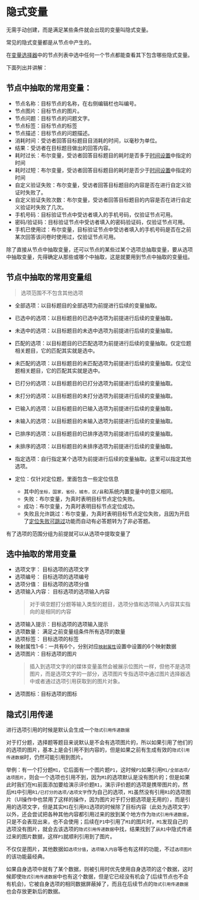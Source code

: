 # 隐式变量
无需手动创建，而是满足某些条件就会出现的变量叫隐式变量。

常见的隐式变量都是从节点中产生的。

在[变量选择器](./usage.md#变量选择器)中的节点列表中选中任何一个节点都能查看其下包含哪些隐式变量。

下面列出并讲解：
## 节点中抽取的常用变量：
+ 节点名称：目标节点的名称，在右侧编辑栏也叫编号。
+ 节点图片：目标节点的图片。
+ 节点问题：目标节点的问题文字。
+ 节点标签：目标节点的标签
+ 节点描述：目标节点的问题描述。
+ 消耗时间：受访者回答目标题目目消耗的时间，以毫秒为单位。
+ 结果：受访者在目标题目做出的回答内容。
+ 耗时过长：布尔变量，受访者回答目标题目的耗时是否多于[时间设置](../timing/concept.md)中指定的时间
+ 耗时过短：布尔变量，受访者回答目标题目的耗时是否少于[时间设置](../timing/concept.md)中指定的时间
+ 自定义验证失败：布尔变量，受访者回答目标题目的内容是否在进行自定义验证时失败了。
+ 自定义验证失败次数：布尔变量，受访者回答目标题目的内容是否在进行自定义验证时失败了几次。
+ 手机号码：目标验证节点中受访者填入的手机号码，仅验证节点可用。
+ 密码/验证码：目标验证节点中受访者填入的密码验证码，仅验证节点可用。
+ 手机已使用过：布尔变量，目标验证节点中受访者填入的手机号码是否在之前某次回答该问卷时使用过，仅验证节点可用。

除了直接从节点中抽取变量，还可以节点的某些过某个选项总抽取变量，要从选项中抽取变量，先得确定从那些或哪个中抽取，这是就要用到节点中抽取的变量组。


## 节点中抽取的常用变量组
> 选项范围不不包含其他选项

+ 全部选项：以目标题目的全部选项为前提进行后续的变量抽取。
+ 已选中的选项：以目标题目的已选中选项为前提进行后续的变量抽取。
+ 未选中的选项：以目标题目的未选中选项为前提进行后续的变量抽取。
+ 匹配的选项：以目标题目的已匹配选项为前提进行后续的变量抽取。仅定位题相关题目，它的匹配其实就是选中。
+ 未匹配的选项：以目标题目的未匹配选项为前提进行后续的变量抽取。仅定位题相关题目，它的匹配其实就是选中。
+ 已打分的选项：以目标题目的已打分选项为前提进行后续的变量抽取。
+ 未打分的选项：以目标题目的未打分选项为前提进行后续的变量抽取。
+ 已输入的选项：以目标题目的已输入选项为前提进行后续的变量抽取。
+ 未输入的选项：以目标题目的未输入选项为前提进行后续的变量抽取。
+ 已排序的选项：以目标题目的已排序选项为前提进行后续的变量抽取。
+ 未排序的选项：以目标题目的未排序选项为前提进行后续的变量抽取。
+ 指定选项：自行指定某个选项为前提进行后续的变量抽取。这里可以指定其他选项。

+ 定位：仅针对定位题，里面包含一些定位信息
    + 其中的`坐标，国家，省份，城市，区/县`和系统内置变量中的意义相同。
    + 失败：布尔变量，为真时表明目标节点定位失败。
    + 成功：布尔变量，为真时表明目标节点定位成功。
    + 失败且允许跳过：布尔变量，为真时表明目标节点定位失败，且因为开启了[定位失败可跳过](../nodes/location.md#定位方式)功能而自动有必答题转为了非必答题。
  

有了选项的范围分组为前提就可以从选项中提取变量了

## 选中抽取的常用变量
+ 选项文字： 目标选项的选项文字
+ 选项编号： 目标选项的选项编号
+ 选项分值： 目标选项的选项分值
+ 选项输入内容： 目标选项的选项输入内容
   > 对于填空题打分题等输入类型的题目，选项分值和选项输入内容其实指向的是相同的内容
+ 选项输入提示：目标选项的选项输入提示
+ 选项数量： 满足之前变量组条件所有选项的数量
+ 选项标签： 目标选项的标签
+ 映射属性1-6：一共有6个，分别对应[`映射属性`](../logic/option-mapping.md)设置中设置的6个映射数据
+ 选项图片：目标选项的图片
    > 插入到选项文字的的媒体变量虽然会被展示位图片一样，但他不是选项图片，而是选项文字的一部分，选项图片专指选项中通过图片选择器选中或者通过选项引用获取到的图片对象。
+ 选项图标：目标选项的图标


## 隐式引用传递

进行选项引用的时候是默认会生成一个`隐式引用传递数据`

对于打分题，选择题等题目来说默认是不会有选项图片的，所以如果引用了他们的的选项的图片，基本上是会引用不到内容的，但是如果之前有生成有效的`隐式引用传递数据`时，仍然可能引用到图片。

举例：有一个打分题`M1`，它后面有一个图片题`P1`，这时候`P1`如果引用`M1/全部选项/选项图片`，则会一个选项也引用不到，因为`M1`的选项默认是没有图片的；但是如果此时我们在`M1`前面添加要给演示评价题`R1`，演示评价题的选项是携带图片的，然后`M1`中引用`R1/已打分的选项/选项文字`作为自己的选项，`M1`虽然没有引用`R1`的选项图片（UI操作中也禁用了这样的操作，因为图片对于打分题选项是无用的），而是引用的选项文字，但是其实`M1`在引用`R1`选项的时候除了目标内容（此处为选项文字）以外，还会尝试把各种其他内容都引用过来的放到某个地方作为`隐式引用传递数据`，只是不会表现出来，也不会使用；后续在`P1`中引用了`M1`的图片时，`M1`发现自己的选项没有图片，就会去该选项的`隐式引用传递数据`中找，结果找到了从`R1`中隐式传递过来的图片数据，这样`P1`就顺利引用到了图片。

不仅仅是图片，其他数据如`选项分值`，`选项输入内容`等也有这样的功能，不过`选项图片`的该功能最经典。

如果自身选项中就有了某个数据，则被引用时优先使用自身选项的这个数据，这时候即使`隐式引用传递数据`中也有这个数据，但是它已经没有机会了(后续节点也不会有机会)，它被自身选项的相同数据屏蔽掉了，而且在后续节点的`隐式引用传递数据`也会存放更新后的数据。
